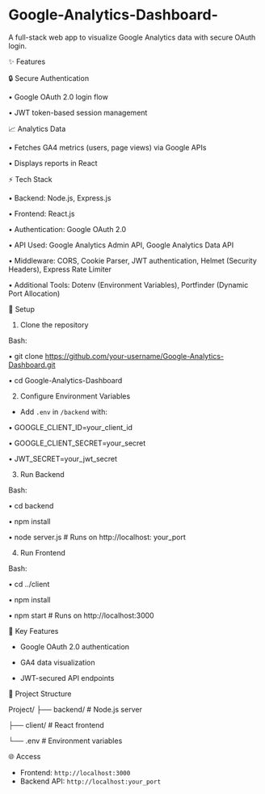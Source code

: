 # Google-Analytics-Dashboard-
A full-stack web app to visualize Google Analytics data with secure OAuth login.

✨ Features

🔒 Secure Authentication

•	Google OAuth 2.0 login flow

•	JWT token-based session management

📈 Analytics Data

•	Fetches GA4 metrics (users, page views) via Google APIs

•	Displays reports in React

⚡ Tech Stack

•	Backend: Node.js, Express.js

•	Frontend: React.js

•	Authentication: Google OAuth 2.0

•	API Used: Google Analytics Admin API, Google Analytics Data API

•	Middleware: CORS, Cookie Parser, JWT authentication, Helmet (Security Headers), Express Rate Limiter

•	Additional Tools: Dotenv (Environment Variables), Portfinder (Dynamic Port Allocation)

🚀 Setup

1. Clone the repository
   
Bash:
   
•	git clone https://github.com/your-username/Google-Analytics-Dashboard.git

•	cd Google-Analytics-Dashboard
   
2. Configure Environment Variables
   
- Add `.env` in `/backend` with:
     
•	GOOGLE_CLIENT_ID=your_client_id

•	GOOGLE_CLIENT_SECRET=your_secret

•	JWT_SECRET=your_jwt_secret

3. Run Backend
   
Bash:

•	cd backend

•	npm install

•	node server.js  # Runs on http://localhost: your_port

4.  Run Frontend
   
Bash:

•	cd ../client

•	npm install

•	npm start  # Runs on http://localhost:3000

🔧 Key Features

- Google OAuth 2.0 authentication
  
- GA4 data visualization
  
- JWT-secured API endpoints

📂 Project Structure

Project/
├── backend/ # Node.js server

├── client/       # React frontend

└── .env          # Environment variables

 🌐 Access
- Frontend: `http://localhost:3000`
- Backend API: `http://localhost:your_port`




